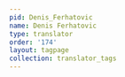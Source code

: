 ```yaml
---
pid: Denis_Ferhatovic
name: Denis Ferhatovic
type: translator
order: '174'
layout: tagpage
collection: translator_tags
---
```

